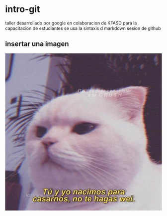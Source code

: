 # intro-git
taller desarrollado por google en colaboracion de KFASD para la capacitacion de estudiantes
se usa la sintaxis d markdown 
sesion de github 
## insertar una imagen
 ![hack](img/gato.jpg)
